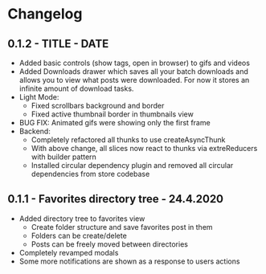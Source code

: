 # Changelog
## 0.1.2 - TITLE - DATE
- Added basic controls (show tags, open in browser) to gifs and videos
- Added Downloads drawer which saves all your batch downloads and allows you to view what posts were downloaded. For now it stores an infinite amount of download tasks.
- Light Mode:
	- Fixed scrollbars background and border
	- Fixed active thumbnail border in thumbnails view
- BUG FIX: Animated gifs were showing only the first frame
- Backend:
	- Completely refactored all thunks to use createAsyncThunk
	- With above change, all slices now react to thunks via extreReducers with builder pattern
	- Installed circular dependency plugin and removed all circular dependencies from store codebase

## 0.1.1 - Favorites directory tree - 24.4.2020
- Added directory tree to favorites view
	- Create folder structure and save favorites post in them
	- Folders can be create/delete
	- Posts can be freely moved between directories
- Completely revamped modals
- Some more notifications are shown as a response to users actions
